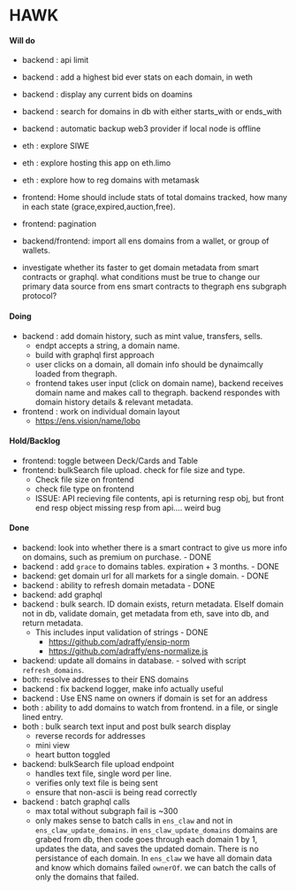 # HAWK

#### Will do
- backend : api limit
- backend : add a highest bid ever stats on each domain, in weth
- backend : display any current bids on doamins
- backend : search for domains in db with either starts_with or ends_with
- backend : automatic backup web3 provider if local node is offline

- eth : explore SIWE
- eth : explore hosting this app on eth.limo
- eth : explore how to reg domains with metamask

- frontend: Home should include stats of total domains tracked, how many in each state (grace,expired,auction,free).
- frontend: pagination

- backend/frontend: import all ens domains from a wallet, or group of wallets.

- investigate whether its faster to get domain metadata from smart contracts or graphql. what conditions must be true to change our primary data source from ens smart contracts to thegraph ens subgraph protocol?


#### Doing
- backend : add domain history, such as mint value, transfers, sells.
  - endpt accepts a string, a domain name.
  - build with graphql first approach
  - user clicks on a domain, all domain info should be dynaimcally loaded from thegraph.
  - frontend takes user input (click on domain name), backend receives domain name and makes call to thegraph. backend respondes with domain history details & relevant metadata.
- frontend : work on individual domain layout
  - https://ens.vision/name/lobo


#### Hold/Backlog
- frontend: toggle between Deck/Cards and Table
- frontend: bulkSearch file upload. check for file size and type.
  - Check file size on frontend
  - check file type on frontend
  - ISSUE: API recieving file contents, api is returning resp obj, but front end resp object missing resp from api.... weird bug


#### Done
- backend: look into whether there is a smart contract to give us more info on domains, such as premium on purchase. - DONE
- backend : add `grace` to domains tables. expiration + 3 months. - DONE
- backend: get domain url for all markets for a single domain. - DONE
- backend : ability to refresh domain metadata - DONE
- backend: add graphql
- backend : bulk search. ID domain exists, return metadata. ElseIf domain not in db, validate domain, get metadata from eth, save into db, and return metadata.
  - This includes input validation of strings - DONE
    - https://github.com/adraffy/ensip-norm
    - https://github.com/adraffy/ens-normalize.js
- backend: update all domains in database. - solved with script `refresh_domains`.
- both: resolve addresses to their ENS domains
- backend : fix backend logger, make info actually useful
- backend : Use ENS name on owners if domain is set for an address
- both : ability to add domains to watch from frontend. in a file, or single lined entry.
- both : bulk search text input and post bulk search display
  - reverse records for addresses
  - mini view 
  - heart button toggled
- backend: bulkSearch file upload endpoint
  - handles text file, single word per line.
  - verifies only text file is being sent
  - ensure that non-ascii is being read correctly
- backend : batch graphql calls
  - max total without subgraph fail is ~300
  - only makes sense to batch calls in `ens_claw` and not in `ens_claw_update_domains`. in  `ens_claw_update_domains` domains are grabed from db, then code goes through each domain 1 by 1, updates the data, and saves the updated domain. There is no persistance of each domain. In `ens_claw` we have all domain data and know which domains failed `ownerOf`. we can batch the calls of only the domains that failed.